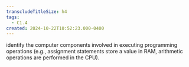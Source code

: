 ```yaml
---
transcludeTitleSize: h4
tags:
  - C1.4
created: 2024-10-22T10:52:23.000-0400
---
```

identify the computer components involved in executing programming operations (e.g., assignment statements store a value in RAM, arithmetic operations are performed in the CPU).